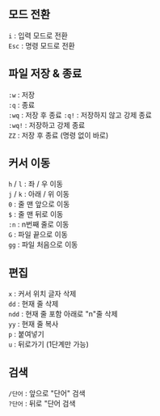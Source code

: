 ## 모드 전환

`i` : 입력 모드로 전환  
`Esc` : 명령 모드로 전환

## 파일 저장 & 종료

`:w` : 저장  
`:q` : 종료  
`:wq` : 저장 후 종료
`:q!` : 저장하지 않고 강제 종료  
`:wq!` : 저장하고 강제 종료  
`ZZ` : 저장 후 종료 (명령 없이 바로)

## 커서 이동

`h` / `l` : 좌 / 우 이동  
`j` / `k` : 아래 / 위 이동  
`0` : 줄 맨 앞으로 이동  
`$` : 줄 맨 뒤로 이동  
`:n` : n번째 줄로 이동  
`G` : 파일 끝으로 이동  
`gg` : 파일 처음으로 이동

## 편집

`x` : 커서 위치 글자 삭제  
`dd` : 현재 줄 삭제  
`ndd` : 현재 줄 포함 아래로 "n"줄 삭제  
`yy` : 현재 줄 복사  
`p` : 붙여넣기  
`u` : 뒤로가기 (1단계만 가능)

## 검색 
`/단어` : 앞으로 "단어" 검색  
`?단어` : 뒤로 "단어 검색